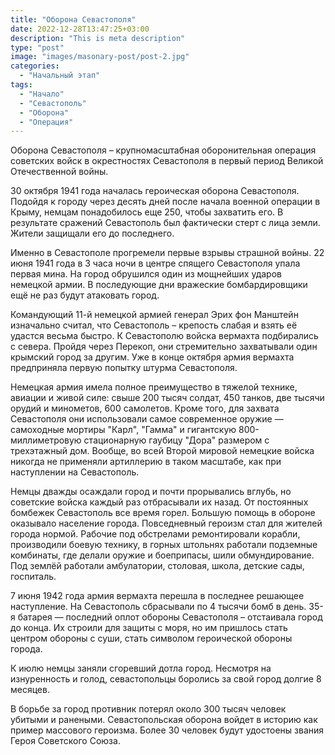 ```yaml
---
title: "Оборона Севастополя"
date: 2022-12-28T13:47:25+03:00
description: "This is meta description"
type: "post"
image: "images/masonary-post/post-2.jpg"
categories:
  - "Начальный этап"
tags:
  - "Начало"
  - "Севастополь"
  - "Оборона"
  - "Операция"
---
```


Оборона Севастополя – крупномасштабная оборонительная операция советских войск в окрестностях Севастополя в первый период Великой Отечественной войны.

30 октября 1941 года началась героическая оборона Севастополя. Подойдя к городу через десять дней после начала военной операции в Крыму, немцам понадобилось еще 250, чтобы захватить его. В результате сражений Севастополь был фактически стерт с лица земли. Жители защищали его до последнего.

Именно в Севастополе прогремели первые взрывы страшной войны. 22 июня 1941 года в 3 часа ночи в центре спящего Севастополя упала первая мина. На город обрушился один из мощнейших ударов немецкой армии. В последующие дни вражеские бомбардировщики ещё не раз будут атаковать город.

Командующий 11-й немецкой армией генерал Эрих фон Манштейн изначально считал, что Севастополь – крепость слабая и взять её удастся весьма быстро. К Севастополю войска вермахта подбирались с севера. Пройдя через Перекоп, они стремительно захватывали один крымский город за другим. Уже в конце октября армия вермахта предприняла первую попытку штурма Севастополя.

Немецкая армия имела полное преимущество в тяжелой технике, авиации и живой силе: свыше 200 тысяч солдат, 450 танков, две тысячи орудий и минометов, 600 самолетов. Кроме того, для захвата Севастополя они использовали самое современное оружие — самоходные мортиры "Карл", "Гамма" и гигантскую 800-миллиметровую стационарную гаубицу "Дора" размером с трехэтажный дом. Вообще, во всей Второй мировой немецкие войска никогда не применяли артиллерию в таком масштабе, как при наступлении на Севастополь.

Немцы дважды осаждали город и почти прорывались вглубь, но советские войска каждый раз отбрасывали их назад. От постоянных бомбежек Севастополь все время горел. Большую помощь в обороне оказывало население города. Повседневный героизм стал для жителей города нормой. Рабочие под обстрелами ремонтировали корабли, производили боевую технику, в горных штольнях работали подземные комбинаты, где делали оружие и боеприпасы, шили обмундирование. Под землёй работали амбулатории, столовая, школа, детские сады, госпиталь.

7 июня 1942 года армия вермахта перешла в последнее решающее наступление. На Севастополь сбрасывали по 4 тысячи бомб в день. 35-я батарея — последний оплот обороны Севастополя – отстаивала город до конца. Их строили для защиты с моря, но им пришлось стать центром обороны с суши, стать символом героической обороны города.

К июлю немцы заняли сгоревший дотла город. Несмотря на изнуренность и голод, севастопольцы боролись за свой город долгие 8 месяцев.

В борьбе за город противник потерял около 300 тысяч человек убитыми и ранеными. Севастопольская оборона войдет в историю как пример массового героизма. Более 30 человек будут удостоены звания Героя Советского Союза.



